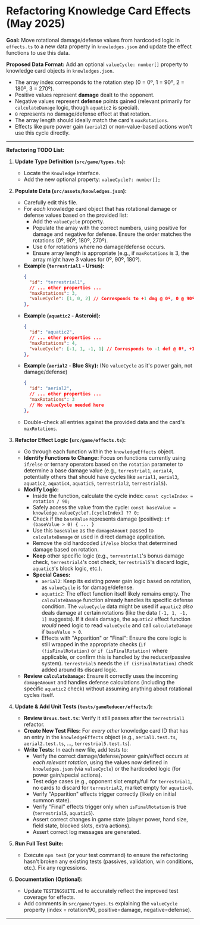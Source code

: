 # Refactoring Knowledge Card Effects (May 2025)

**Goal:** Move rotational damage/defense values from hardcoded logic in `effects.ts` to a new data property in `knowledges.json` and update the effect functions to use this data.

**Proposed Data Format:** Add an optional `valueCycle: number[]` property to knowledge card objects in `knowledges.json`.
*   The array index corresponds to the rotation step (0 = 0º, 1 = 90º, 2 = 180º, 3 = 270º).
*   Positive values represent **damage** dealt to the opponent.
*   Negative values represent **defense** points gained (relevant primarily for `calculateDamage` logic, though `aquatic2` is special).
*   `0` represents no damage/defense effect at that rotation.
*   The array length should ideally match the card's `maxRotations`.
*   Effects like pure power gain (`aerial2`) or non-value-based actions won't use this cycle directly.

---

**Refactoring TODO List:**

1.  **Update Type Definition (`src/game/types.ts`):**
    *   Locate the `Knowledge` interface.
    *   Add the new optional property: `valueCycle?: number[];`

2.  **Populate Data (`src/assets/knowledges.json`):**
    *   Carefully edit this file.
    *   For *each* knowledge card object that has rotational damage or defense values based on the provided list:
        *   Add the `valueCycle` property.
        *   Populate the array with the correct numbers, using positive for damage and negative for defense. Ensure the order matches the rotations (0º, 90º, 180º, 270º).
        *   Use `0` for rotations where no damage/defense occurs.
        *   Ensure array length is appropriate (e.g., if `maxRotations` is 3, the array might have 3 values for 0º, 90º, 180º).
    *   **Example (`terrestrial1` - Ursus):**
        ```json
        {
          "id": "terrestrial1",
          // ... other properties ...
          "maxRotations": 3,
          "valueCycle": [1, 0, 2] // Corresponds to +1 dmg @ 0º, 0 @ 90º, +2 dmg @ 180º
        },
        ```
    *   **Example (`aquatic2` - Asteroid):**
        ```json
        {
          "id": "aquatic2",
          // ... other properties ...
          "maxRotations": 4,
          "valueCycle": [-1, 1, -1, 1] // Corresponds to -1 def @ 0º, +1 dmg @ 90º, -1 def @ 180º, +1 dmg @ 270º (Note: The defense part is handled specially in calculateDamage)
        },
        ```
    *   **Example (`aerial2` - Blue Sky):** (No `valueCycle` as it's power gain, not damage/defense)
        ```json
        {
          "id": "aerial2",
          // ... other properties ...
          "maxRotations": 3
          // No valueCycle needed here
        },
        ```
    *   Double-check all entries against the provided data and the card's `maxRotations`.

3.  **Refactor Effect Logic (`src/game/effects.ts`):**
    *   Go through each function within the `knowledgeEffects` object.
    *   **Identify Functions to Change:** Focus on functions currently using `if/else` or ternary operators based on the `rotation` parameter to determine a base damage value (e.g., `terrestrial1`, `aerial4`, potentially others that should have cycles like `aerial1`, `aerial3`, `aquatic2`, `aquatic4`, `aquatic5`, `terrestrial2`, `terrestrial5`).
    *   **Modify Logic:**
        *   Inside the function, calculate the cycle index: `const cycleIndex = rotation / 90;`
        *   Safely access the value from the cycle: `const baseValue = knowledge.valueCycle?.[cycleIndex] ?? 0;`
        *   Check if the `baseValue` represents damage (positive): `if (baseValue > 0) { ... }`
        *   Use this `baseValue` as the `damageAmount` passed to `calculateDamage` or used in direct damage application.
        *   Remove the old hardcoded `if/else` blocks that determined damage based on rotation.
        *   **Keep** other specific logic (e.g., `terrestrial1`'s bonus damage check, `terrestrial4`'s cost check, `terrestrial5`'s discard logic, `aquatic3`'s block logic, etc.).
        *   **Special Cases:**
            *   `aerial2`: Keep its existing power gain logic based on rotation, as `valueCycle` is for damage/defense.
            *   `aquatic2`: The effect function itself likely remains empty. The `calculateDamage` function already handles its specific defense condition. The `valueCycle` data might be used if `aquatic2` *also* deals damage at certain rotations (like the data `[-1, 1, -1, 1]` suggests). If it deals damage, the `aquatic2` effect function *would* need logic to read `valueCycle` and call `calculateDamage` if `baseValue > 0`.
            *   Effects with "Apparition" or "Final": Ensure the core logic is still wrapped in the appropriate checks (`if (!isFinalRotation)` or `if (isFinalRotation)` where applicable, or confirm this is handled by the reducer/passive system). `terrestrial5` needs the `if (isFinalRotation)` check added around its discard logic.
    *   **Review `calculateDamage`:** Ensure it correctly uses the incoming `damageAmount` and handles defense calculations (including the specific `aquatic2` check) without assuming anything about rotational cycles itself.

4.  **Update & Add Unit Tests (`tests/gameReducer/effects/`):**
    *   **Review `Ursus.test.ts`:** Verify it still passes after the `terrestrial1` refactor.
    *   **Create New Test Files:** For *every other* knowledge card ID that has an entry in the `knowledgeEffects` object (e.g., `aerial1.test.ts`, `aerial2.test.ts`, ..., `terrestrial5.test.ts`).
    *   **Write Tests:** In each new file, add tests to:
        *   Verify the correct damage/defense/power gain/effect occurs at *each relevant rotation*, using the values now defined in `knowledges.json` (via `valueCycle`) or the hardcoded logic (for power gain/special actions).
        *   Test edge cases (e.g., opponent slot empty/full for `terrestrial1`, no cards to discard for `terrestrial2`, market empty for `aquatic4`).
        *   Verify "Apparition" effects trigger correctly (likely on initial summon state).
        *   Verify "Final" effects trigger only when `isFinalRotation` is true (`terrestrial5`, `aquatic5`).
        *   Assert correct changes in game state (player power, hand size, field state, blocked slots, extra actions).
        *   Assert correct log messages are generated.

5.  **Run Full Test Suite:**
    *   Execute `npm test` (or your test command) to ensure the refactoring hasn't broken any existing tests (passives, validation, win conditions, etc.). Fix any regressions.

6.  **Documentation (Optional):**
    *   Update `TESTINGSUITE.md` to accurately reflect the improved test coverage for effects.
    *   Add comments in `src/game/types.ts` explaining the `valueCycle` property (index = rotation/90, positive=damage, negative=defense).

---